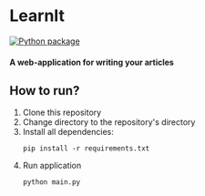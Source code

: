 # LearnIt
[![Python package](https://github.com/D1midr0sh/LearnIt/actions/workflows/python-package.yml/badge.svg)](https://github.com/D1midr0sh/LearnIt/actions/workflows/python-package.yml)

#### A web-application for writing your articles
## How to run?
1. Clone this repository
2. Change directory to the repository's directory
3. Install all dependencies:
   ```
   pip install -r requirements.txt
   ```
4. Run application
   ```
   python main.py
   ```
